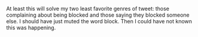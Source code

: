 At least this will solve my two least favorite genres of tweet: those complaining about being blocked and those saying they blocked someone else. I should have just muted the word block. Then I could have not known this was happening.


